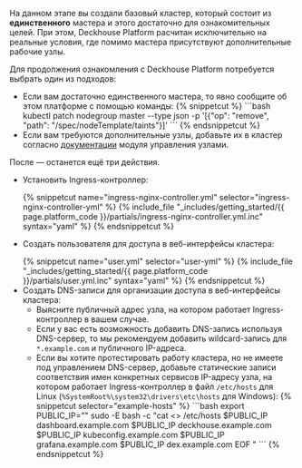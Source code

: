 <script type="text/javascript" src='{{ assets["getting-started.js"].digest_path }}'></script>
<script type="text/javascript" src='{{ assets["getting-started-access.js"].digest_path }}'></script>

На данном этапе вы создали базовый кластер, который состоит из **единственного** мастера и этого достаточно для ознакомительных целей. При этом, Deckhouse Platform расчитан исключительно на реальные условия, где помимо мастера присутствуют дополнительные рабочие узлы.

Для продолжения ознакомления с Deckhouse Platform потребуется выбрать один из подходов:
<ul><li>Если вам достаточно единственного мастера, то явно сообщите об этом платформе с помощью команды:
{% snippetcut %}
```bash
kubectl patch nodegroup master --type json -p '[{"op": "remove", "path": "/spec/nodeTemplate/taints"}]'
```
{% endsnippetcut %}
</li>
<li>Если вам требуются дополнительные узлы, добавьте их в кластер согласно <a href="/ru/documentation/v1/modules/040-node-manager/faq.html##как-автоматически-добавить-статичный-узел-в-кластер">документации</a> модуля управления узлами.
</li></ul>

После — останется ещё три действия.
<ul><li><p>Установить Ingress-контроллер:</p>
{% snippetcut name="ingress-nginx-controller.yml" selector="ingress-nginx-controller-yml" %}
{% include_file "_includes/getting_started/{{ page.platform_code }}/partials/ingress-nginx-controller.yml.inc" syntax="yaml" %}
{% endsnippetcut %}
</li>
<li><p>Создать пользователя для доступа в веб-интерфейсы кластера:</p>
{% snippetcut name="user.yml" selector="user-yml" %}
{% include_file "_includes/getting_started/{{ page.platform_code }}/partials/user.yml.inc" syntax="yaml" %}
{% endsnippetcut %}
</li>
<li>Создать DNS-записи для организации доступа в веб-интерфейсы кластера:
  <ul><li>Выясните публичный адрес узла, на котором работает Ingress-контроллер в вашем случае.</li>
  <li>Если у вас есть возможность добавить DNS-запись используя DNS-сервер, то мы рекомендуем добавить wildcard-запись для <code>*.example.com</code> и публичного IP-адреса.</li>
  <li>Если вы хотите протестировать работу кластера, но не имеете под управлением DNS-сервер, добавьте статические записи соответствия имен конкретных сервисов IP-адресу узла, на котором работает Ingress-контроллер в файл <code>/etc/hosts</code> для Linux (<code>%SystemRoot%\system32\drivers\etc\hosts</code> для Windows):
{% snippetcut selector="example-hosts" %}
```bash
export PUBLIC_IP="<PUT_PUBLIC_IP_HERE>"
sudo -E bash -c "cat <<EOF >> /etc/hosts
$PUBLIC_IP dashboard.example.com
$PUBLIC_IP deckhouse.example.com
$PUBLIC_IP kubeconfig.example.com
$PUBLIC_IP grafana.example.com
$PUBLIC_IP dex.example.com
EOF
"
```
{% endsnippetcut %}
</li></ul>
</li>
</ul>


<script type="text/javascript">
$( document ).ready(function() {
   generate_password();
   update_parameter('dhctl-user-password-hash', 'password', '<GENERATED_PASSWORD_HASH>',  null ,null);
   update_parameter('dhctl-user-password-hash', null, '<GENERATED_PASSWORD_HASH>',  null ,'[user-yml]');
   update_parameter('dhctl-user-password', null, '<GENERATED_PASSWORD>',  null ,'[user-yml]');
   update_parameter('dhctl-user-password', null, '<GENERATED_PASSWORD>',  null ,'code span.c1');
   update_parameter((sessionStorage.getItem('dhctl-domain')||'example.com').replace('%s.',''), null, 'example.com',  null ,'[user-yml]');
});

</script>
